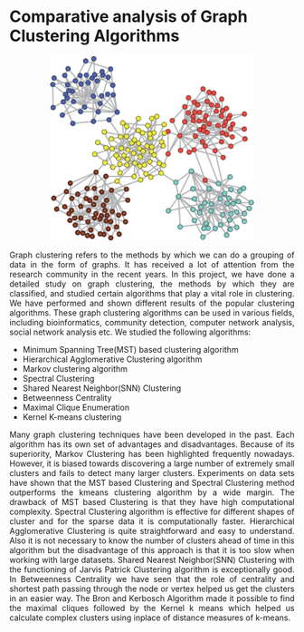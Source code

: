 # Comparative analysis of Graph Clustering Algorithms

<p align="center">
  <img width="360" src="img.png">
</p>

<p align="justify">
Graph clustering refers to the methods by which we can do a grouping of data in the form of graphs. It has received a lot of attention from the research community in the recent years. In this project, we have done a detailed study on graph clustering, the methods by which they are classified, and studied certain algorithms that play a vital role in clustering. We have performed and shown different results of the popular clustering algorithms. These graph clustering algorithms can be used in various fields, including bioinformatics, community detection, computer network analysis, social network analysis etc. We studied the following algorithms:

- Minimum Spanning Tree(MST) based clustering algorithm
- Hierarchical Agglomerative Clustering algorithm
- Markov clustering algorithm
- Spectral Clustering
- Shared Nearest Neighbor(SNN) Clustering
- Betweenness Centrality
- Maximal Clique Enumeration 
- Kernel K-means clustering 
<p/>
<p align="justify">
Many graph clustering techniques have been developed in the past. Each algorithm has its own set of advantages and disadvantages. Because of its superiority, Markov Clustering has been highlighted frequently nowadays. However, it is biased towards discovering a large number of extremely small clusters and fails to detect many larger clusters. Experiments on data sets have shown that the MST based Clustering and Spectral Clustering method outperforms the kmeans clustering algorithm by a wide margin. The drawback of MST based Clustering is that they have high computational complexity. Spectral Clustering algorithm is effective for different shapes of cluster and for the sparse data it is computationally faster. Hierarchical Agglomerative Clustering is quite straightforward and easy to understand. Also it is not necessary to know the number of clusters ahead of time in this algorithm but the disadvantage of this approach is that it is too slow when working with large datasets. Shared Nearest Neighbor(SNN) Clustering with the functioning of Jarvis Patrick Clustering algorithm is exceptionally good. In Betweenness Centrality we have seen that the role of centrality and shortest path passing through the node or vertex helped us get the clusters in an easier way. The Bron and Kerbosch Algorithm made it possible to find the maximal cliques followed by the Kernel k means which helped us calculate complex clusters using inplace of distance measures of k-means.
<p/>
